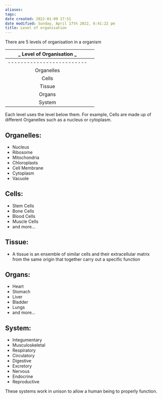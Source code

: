 ```yaml
---
aliases: 
tags: 
date created: 2022-01-09 17:51
date modified: Sunday, April 17th 2022, 6:41:22 pm
title: Level of organisation
---
```


There are 5 levels of organisation in a organism

| _ Level of Organisation _ |     |
|:-------------------------:| --- |
| ------------------------- |     |
|        Organelles         |     |
|           Cells           |     | 
|          Tissue           |     |
|          Organs           |     |
|          System           |     |

Each level uses the level below them. For example, Cells are made up of different Organelles such as a nucleus or cytoplasm.

## Organelles:

- Nucleus
- Ribosome
- Mitochondria
- Chloroplasts
- Cell Membrane
- Cytoplasm
- Vacuole

## Cells:

- Stem Cells
- Bone Cells
- Blood Cells
- Muscle Cells
- and more…

## Tissue:

- A tissue is an ensemble of similar cells and their extracellular matrix from the same origin that together carry out a specific function

## Organs:

- Heart
- Stomach
- Liver
- Bladder
- Lungs
- and more…

## System:

- Integumentary
- Musculoskeletal
- Respiratory
- Circulatory
- Digestive
- Excretory
- Nervous
- Endocrine
- Reproductive

These systems work in unison to allow a human being to properly function.

